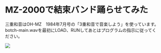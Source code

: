 # MZ-2000で結束バンド踊らせてみた  
三重和音はOH-MZ　1984年7月号の「3重和音で音楽しよう」を使っています。  
botch-main.wavを最初にLOAD、RUNしてあとはプログラムの指示に従ってください。  

[![](https://img.youtube.com/vi/X_KppMYMezc/0.jpg)](youtube.com/watch?v=X_KppMYMezc)
